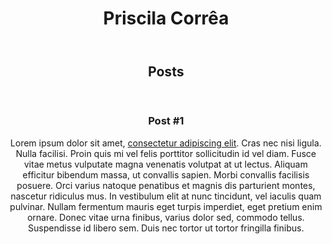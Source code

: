 <!DOCTYPE html>
<html>
 <head>
	<meta charset="utf-8">
	<title> Priscila Corrêa </title>
 </head>
 <body>
	<header>
	<h1>Priscila Corrêa</h1>
	</header>
	<seaction>
	  <header>
	   <h2>Posts</h2>
	  </header>
	  <article>
	  <header>
	  <h3>Post #1</h3>
	  <p>Lorem ipsum dolor sit amet, <a href= "https://br.lipsum.com/feed/html" target= "_blank">consectetur adipiscing elit</a>. Cras nec nisi ligula. Nulla facilisi. Proin quis mi vel felis porttitor sollicitudin id vel diam. Fusce vitae metus vulputate magna venenatis volutpat at ut lectus. Aliquam efficitur bibendum massa, ut convallis sapien. Morbi convallis facilisis posuere. Orci varius natoque penatibus et magnis dis parturient montes, nascetur ridiculus mus. In vestibulum elit at nunc tincidunt, vel iaculis quam pulvinar. Nullam fermentum mauris eget turpis imperdiet, eget pretium enim ornare. Donec vitae urna finibus, varius dolor sed, commodo tellus. Suspendisse id libero sem. Duis nec tortor ut tortor fringilla finibus. </p>	  
	  </header>
	  </article>
	</seaction>
	<footer></footer>
 </body>
</html>
